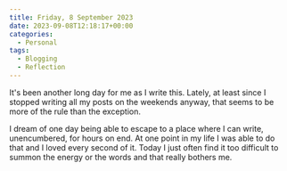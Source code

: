 ```yaml
---
title: Friday, 8 September 2023
date: 2023-09-08T12:18:17+00:00
categories:
  - Personal
tags:
  - Blogging
  - Reflection
---
```


It's been another long day for me as I write this. Lately, at least since I stopped writing all my posts on the weekends anyway, that seems to be more of the rule than the exception.

I dream of one day being able to escape to a place where I can write, unencumbered, for hours on end. At one point in my life I was able to do that and I loved every second of it. Today I just often find it too difficult to summon the energy or the words and that really bothers me.